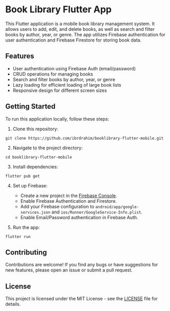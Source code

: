 # Book Library Flutter App

This Flutter application is a mobile book library management system. It allows users to add, edit, and delete books, as well as search and filter books by author, year, or genre. The app utilizes Firebase authentication for user authentication and Firebase Firestore for storing book data.

## Features

- User authentication using Firebase Auth (email/password)
- CRUD operations for managing books
- Search and filter books by author, year, or genre
- Lazy loading for efficient loading of large book lists
- Responsive design for different screen sizes

## Getting Started

To run this application locally, follow these steps:

1. Clone this repository:

```shell
git clone https://github.com/ibrdrahim/booklibrary-flutter-mobile.git
```

2. Navigate to the project directory:

```shell
cd booklibrary-flutter-mobile
```

3. Install dependencies:

```shell
flutter pub get
```

4. Set up Firebase:

   - Create a new project in the [Firebase Console](https://console.firebase.google.com/).
   - Enable Firebase Authentication and Firestore.
   - Add your Firebase configuration to `android/app/google-services.json` and `ios/Runner/GoogleService-Info.plist`.
   - Enable Email/Password authentication in Firebase Auth.

5. Run the app:

```shell
flutter run
```

## Contributing

Contributions are welcome! If you find any bugs or have suggestions for new features, please open an issue or submit a pull request.

## License

This project is licensed under the MIT License - see the [LICENSE](LICENSE) file for details.
